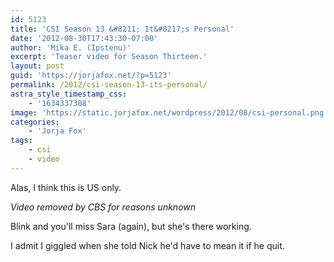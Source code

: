 ```yaml
---
id: 5123
title: 'CSI Season 13 &#8211; It&#8217;s Personal'
date: '2012-08-30T17:43:30-07:00'
author: 'Mika E. (Ipstenu)'
excerpt: 'Teaser video for Season Thirteen.'
layout: post
guid: 'https://jorjafox.net/?p=5123'
permalink: /2012/csi-season-13-its-personal/
astra_style_timestamp_css:
    - '1634337308'
image: 'https://static.jorjafox.net/wordpress/2012/08/csi-personal.png'
categories:
    - 'Jorja Fox'
tags:
    - csi
    - video
---
```


Alas, I think this is US only.

<em>Video removed by CBS for reasons unknown</em>

Blink and you'll miss Sara (again), but she's there working.

I admit I giggled when she told Nick he'd have to mean it if he quit.